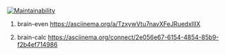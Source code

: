 [![Maintainability](https://api.codeclimate.com/v1/badges/a36f00413108b41ccdcd/maintainability)](https://codeclimate.com/github/AleksNoy1/frontend-project-44/maintainability)
1. brain-even
https://asciinema.org/a/TzxywVtu7navXFeJRuedxIIlX

2. brain-calc
https://asciinema.org/connect/2e056e67-6154-4854-85b9-f2b4ef714986
